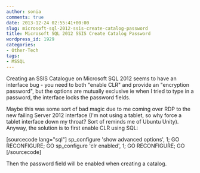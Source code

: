 ```yaml
---
author: sonia
comments: true
date: 2013-12-24 02:55:41+00:00
slug: microsoft-sql-2012-ssis-create-catalog-password
title: Microsoft SQL 2012 SSIS Create Catalog Password
wordpress_id: 1929
categories:
- Other-Tech
tags:
- MSSQL
---
```


Creating an SSIS Catalogue on Microsoft SQL 2012 seems to have an interface bug - you need to both "enable CLR" and provide an "encryption password", but the options are mutually exclusive ie when I tried to type in a password, the interface locks the password fields.

Maybe this was some sort of bad magic due to me coming over RDP to the new failing Server 2012 interface (I'm not using a tablet, so why force a tablet interface down my throat? Sort of reminds me of Ubuntu Unity). Anyway, the solution is to first enable CLR using SQL:

[sourcecode lang="sql"]
sp_configure 'show advanced options', 1;
GO
RECONFIGURE;
GO
sp_configure 'clr enabled', 1;
GO
RECONFIGURE;
GO
[/sourcecode]

Then the password field will be enabled when creating a catalog.
